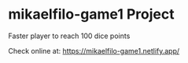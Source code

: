 # mikaelfilo-game1 Project

Faster player to reach 100 dice points

Check online at: https://mikaelfilo-game1.netlify.app/
